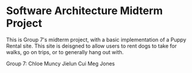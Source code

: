 # Software Architecture Midterm Project

This is Group 7's midterm project, with a basic implementation of a Puppy Rental site. This site is deisgned to allow users to rent dogs 
to take for walks, go on trips, or to generally hang out with. 

Group 7: 
Chloe Muncy
Jielun Cui
Meg Jones
